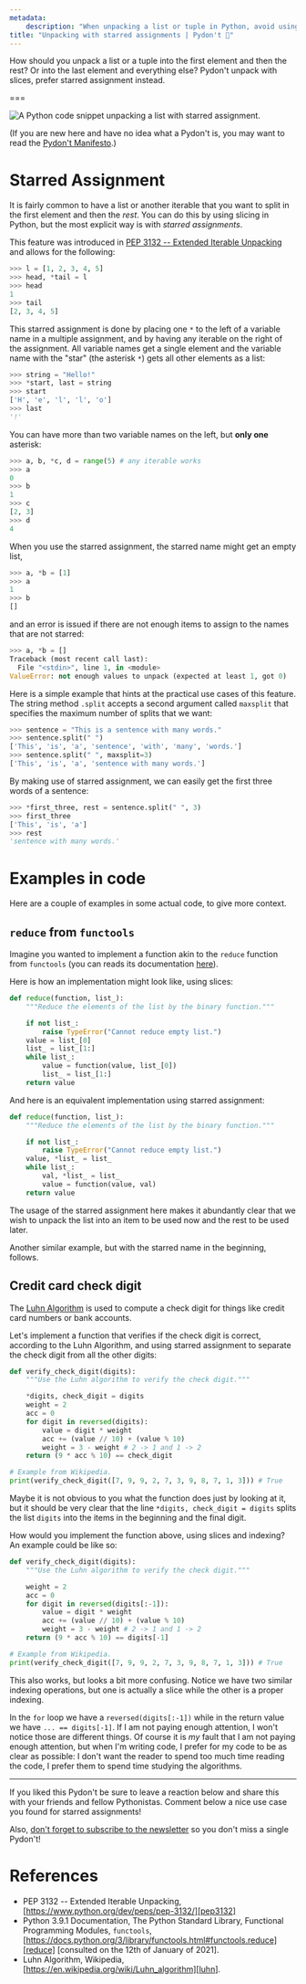 ```yaml
---
metadata:
    description: "When unpacking a list or tuple in Python, avoid using slices."
title: "Unpacking with starred assignments | Pydon't 🐍"
---
```


How should you unpack a list or a tuple into the first element and then the rest?
Or into the last element and everything else?
Pydon't unpack with slices, prefer starred assignment instead.

===

![A Python code snippet unpacking a list with starred assignment.](thumbnail.png)

(If you are new here and have no idea what a Pydon't is, you may want to read the
[Pydon't Manifesto][manifesto].)

# Starred Assignment

It is fairly common to have a list or another iterable that you want to split
in the first element and then the *rest*.
You can do this by using slicing in Python, but the most explicit way is with
*starred assignments*.

This feature was introduced in [PEP 3132 -- Extended Iterable Unpacking][pep3132]
and allows for the following:

```py
>>> l = [1, 2, 3, 4, 5]
>>> head, *tail = l
>>> head
1
>>> tail
[2, 3, 4, 5]
```

This starred assignment is done by placing one `*` to the left of a variable name
in a multiple assignment, and by having any iterable on the right of the assignment.
All variable names get a single element and the variable name with the "star"
(the asterisk `*`) gets all other elements as a list:

```py
>>> string = "Hello!"
>>> *start, last = string
>>> start
['H', 'e', 'l', 'l', 'o']
>>> last
'!'
```

You can have more than two variable names on the left, but **only one** asterisk:

```py
>>> a, b, *c, d = range(5) # any iterable works
>>> a
0
>>> b
1
>>> c
[2, 3]
>>> d
4
```

When you use the starred assignment, the starred name might get an empty list,

```py
>>> a, *b = [1]
>>> a
1
>>> b
[]
```

and an error is issued if there are not enough items to assign to the names that
are not starred:

```py
>>> a, *b = []
Traceback (most recent call last):
  File "<stdin>", line 1, in <module>
ValueError: not enough values to unpack (expected at least 1, got 0)
```

Here is a simple example that hints at the practical use cases of this feature.
The string method `.split` accepts a second argument called `maxsplit` that specifies the maximum number of splits that we want:

```py
>>> sentence = "This is a sentence with many words."
>>> sentence.split(" ")
['This', 'is', 'a', 'sentence', 'with', 'many', 'words.']
>>> sentence.split(" ", maxsplit=3)
['This', 'is', 'a', 'sentence with many words.']
```

By making use of starred assignment, we can easily get the first three words of a sentence:

```py
>>> *first_three, rest = sentence.split(" ", 3)
>>> first_three
['This', 'is', 'a']
>>> rest
'sentence with many words.'
```

# Examples in code

Here are a couple of examples in some actual code, to give more context.

## `reduce` from `functools`

Imagine you wanted to implement a function akin to the `reduce` function from
`functools` (you can reads its documentation [here][reduce]).

Here is how an implementation might look like, using slices:

```py
def reduce(function, list_):
    """Reduce the elements of the list by the binary function."""

    if not list_:
        raise TypeError("Cannot reduce empty list.")
    value = list_[0]
    list_ = list_[1:]
    while list_:
        value = function(value, list_[0])
        list_ = list_[1:]
    return value
```

And here is an equivalent implementation using starred assignment:

```py
def reduce(function, list_):
    """Reduce the elements of the list by the binary function."""

    if not list_:
        raise TypeError("Cannot reduce empty list.")
    value, *list_ = list_
    while list_:
        val, *list_ = list_
        value = function(value, val)
    return value
```

The usage of the starred assignment here makes it abundantly clear that we wish to
unpack the list into an item to be used now and the rest to be used later.

Another similar example, but with the starred name in the beginning, follows.

## Credit card check digit

The [Luhn Algorithm][luhn] is used to compute a check digit for things like credit
card numbers or bank accounts.

Let's implement a function that verifies if the check digit is correct, according
to the Luhn Algorithm, and using starred assignment to separate the check digit
from all the other digits:

```py
def verify_check_digit(digits):
    """Use the Luhn algorithm to verify the check digit."""

    *digits, check_digit = digits
    weight = 2
    acc = 0
    for digit in reversed(digits):
        value = digit * weight
        acc += (value // 10) + (value % 10)
        weight = 3 - weight # 2 -> 1 and 1 -> 2
    return (9 * acc % 10) == check_digit

# Example from Wikipedia.
print(verify_check_digit([7, 9, 9, 2, 7, 3, 9, 8, 7, 1, 3])) # True
```

Maybe it is not obvious to you what the function does just by looking at it,
but it should be very clear that the line `*digits, check_digit = digits` splits
the list `digits` into the items in the beginning and the final digit.

How would you implement the function above, using slices and indexing?
An example could be like so:

```py
def verify_check_digit(digits):
    """Use the Luhn algorithm to verify the check digit."""

    weight = 2
    acc = 0
    for digit in reversed(digits[:-1]):
        value = digit * weight
        acc += (value // 10) + (value % 10)
        weight = 3 - weight # 2 -> 1 and 1 -> 2
    return (9 * acc % 10) == digits[-1]

# Example from Wikipedia.
print(verify_check_digit([7, 9, 9, 2, 7, 3, 9, 8, 7, 1, 3])) # True
```

This also works, but looks a bit more confusing.
Notice we have two similar indexing operations, but one is actually a slice
while the other is a proper indexing.

In the `for` loop we have a `reversed(digits[:-1])` while in the
return value we have `... == digits[-1]`.
If I am not paying enough attention, I won't notice those are different things.
Of course it is *my* fault that I am not paying enough attention, but when I'm
writing code, I prefer for my code to be as clear as possible:
I don't want the reader to spend too much time reading the code, I prefer them
to spend time studying the algorithms.

---

If you liked this Pydon't be sure to leave a reaction below and share this with your friends and fellow Pythonistas.
Comment below a nice use case you found for starred assignments!

Also, [don't forget to subscribe to the newsletter][subscribe] so you don't miss
a single Pydon't!

# References

 - PEP 3132 -- Extended Iterable Unpacking, [https://www.python.org/dev/peps/pep-3132/][pep3132]
 - Python 3.9.1 Documentation, The Python Standard Library, Functional Programming Modules, `functools`, [https://docs.python.org/3/library/functools.html#functools.reduce][reduce] [consulted on the 12th of January of 2021].
 - Luhn Algorithm, Wikipedia, [https://en.wikipedia.org/wiki/Luhn_algorithm][luhn].

[subscribe]: https://mathspp.com/subscribe
[manifesto]: /blog/pydonts/pydont-manifesto
[pep3132]: https://www.python.org/dev/peps/pep-3132/
[reduce]: https://docs.python.org/3/library/functools.html#functools.reduce
[luhn]: https://en.wikipedia.org/wiki/Luhn_algorithm
